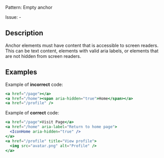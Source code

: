 Pattern: Empty anchor

Issue: -

## Description

Anchor elements must have content that is accessible to screen readers. This can be text content, elements with valid aria labels, or elements that are not hidden from screen readers.

## Examples

Example of **incorrect** code:
```jsx
<a href="/page"></a>
<a href="/home"><span aria-hidden="true">Home</span></a>
<a href="/profile" />
```

Example of **correct** code:
```jsx
<a href="/page">Visit Page</a>
<a href="/home" aria-label="Return to home page">
  <IconHome aria-hidden="true" />
</a>
<a href="/profile" title="View profile">
  <img src="avatar.png" alt="Profile" />
</a>
```